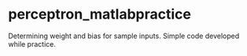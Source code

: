 # perceptron_matlabpractice
Determining weight and bias for sample inputs. Simple code developed while practice.
